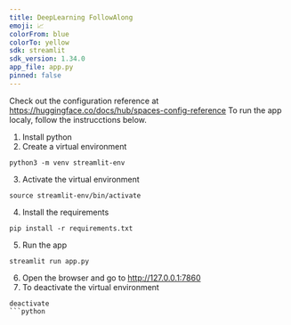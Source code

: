 ```yaml
---
title: DeepLearning FollowAlong
emoji: 📈
colorFrom: blue
colorTo: yellow
sdk: streamlit
sdk_version: 1.34.0
app_file: app.py
pinned: false
---
```


Check out the configuration reference at https://huggingface.co/docs/hub/spaces-config-reference
To run the app localy, follow the instrucctions below.
1. Install python
2. Create a virtual environment
```
python3 -m venv streamlit-env
```
3. Activate the virtual environment
```
source streamlit-env/bin/activate
```
4. Install the requirements
```
pip install -r requirements.txt
```
5. Run the app
```
streamlit run app.py
```
6. Open the browser and go to http://127.0.0.1:7860
7. To deactivate the virtual environment
```
deactivate
```python